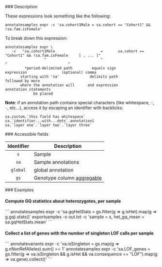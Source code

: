 <div class="cmdhead"></div>

<div class="description"></div>

<div class="synopsis"></div>

<div class="options"></div>

<div class="cmdsubsection">
### Description

These expressions look something like the following:
```
annotatesamples expr -c 'sa.cohort1Male = sa.cohort == "Cohort1" && !sa.fam.isFemale' 
```

To break down this expression:
```
annotatesamples expr \
   -c   "sa.cohort1Male                     =       sa.cohort == "Cohort1" && !sa.fam.isFemale     [ , ... ]"
                  ^                         ^                           ^                            ^
         *period-delimited path         equals sign                  expression                (optional) comma 
       starting with 'sa'              delimits path                                           followed by more 
       where the annotation will      and expression                                         annotation statements
             be placed
```

**Note**: if an annotation path contains special characters (like whitespace, `:`, `-`, etc...), access it by escaping an identifier with backticks: 
```
sa.custom.`this field has whitespace`
sa.`identifier...with...dots`.annotation1
sa.`layer one`.`layer two`.`layer three`
```
</div>

<div class="cmdsubsection">
### Accessible fields

Identifier | Description
:-: | ---
`s` | Sample
`sa` | Sample annotations
`global` | global annotation
`gs` | Genotype column [aggregable](intro.html#aggregables)
</div>

<div class="cmdsubsection">
### Examples

<h4 class="example">Compute GQ statistics about heterozygotes, per sample</h4>
```
annotatesamples expr -c 'sa.gqHetStats = gs.filter(g => g.isHet).map(g => g.gq).stats()'
exportsamples -o out.txt -c 'sample = s, het_gq_mean = sa.gqHetStats.mean'
```

<h4 class="example">Collect a list of genes with the number of singleton LOF calls per sample</h4>
```
annotatevariants expr -c 'va.isSingleton = gs.map(g => g.nNonRefAlleles).sum() == 1'
annotatesamples expr -c 'sa.LOF_genes = gs.filter(g => va.isSingleton && g.isHet && va.consequence == "LOF").map(g => va.gene).collect()'
```
</div>